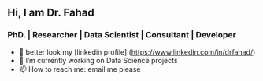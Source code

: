 ## Hi, I am Dr. Fahad
### PhD. | Researcher | Data Scientist | Consultant | Developer
 - 💬 better look my  [linkedin profile] (https://www.linkedin.com/in/drfahad/)
- 🔭 I’m currently working on Data Science projects
- 📫 How to reach me: email me please

<!--
**fahadmhd/fahadmhd** is a ✨ _special_ ✨ repository because its `README.md` (this file) appears on your GitHub profile.

Here are some ideas to get you started:

- 🔭 I’m currently working on Data Science projects...
- 🌱 I’m currently learning ...
- 👯 I’m looking to collaborate on ...
- 🤔 I’m looking for help with ...
- 💬 Ask me about ...
- 📫 How to reach me: email me please...
- 😄 Pronouns: ...
- ⚡ Fun fact: ...
-->
